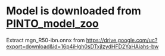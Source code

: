 # Model is downloaded from [PINTO_model_zoo](https://github.com/PINTO0309/PINTO_model_zoo/tree/main/307_YOLOv7)
Extract mgn_R50-ibn.onnx from 
https://drive.google.com/uc?export=download&id=16p4iHgh0sDTxjIzydHFD2YaHAiahs-bw